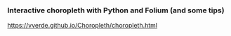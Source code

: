 ### Interactive choropleth with Python and Folium (and some tips) 
https://vverde.github.io/Choropleth/choropleth.html
